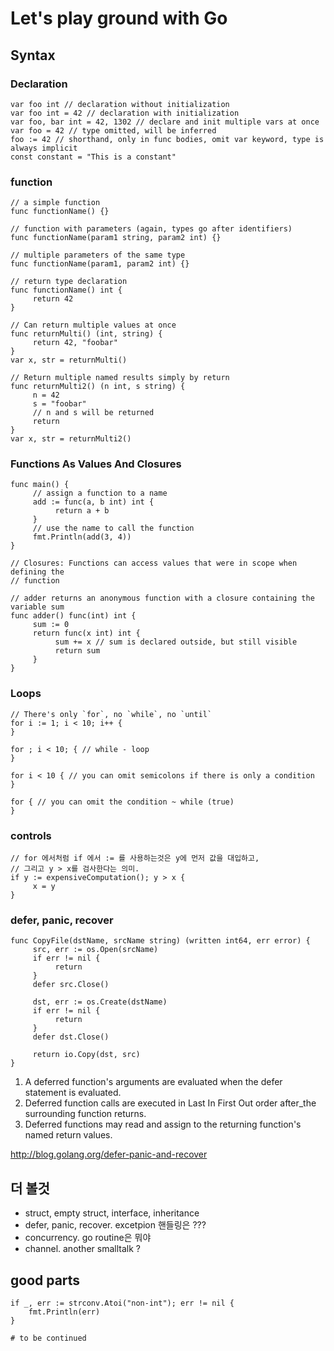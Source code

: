 # Let's play ground with Go

## Syntax

### Declaration

```
var foo int // declaration without initialization
var foo int = 42 // declaration with initialization
var foo, bar int = 42, 1302 // declare and init multiple vars at once
var foo = 42 // type omitted, will be inferred
foo := 42 // shorthand, only in func bodies, omit var keyword, type is always implicit
const constant = "This is a constant"
```


### function

```
// a simple function
func functionName() {}

// function with parameters (again, types go after identifiers)
func functionName(param1 string, param2 int) {}

// multiple parameters of the same type
func functionName(param1, param2 int) {}

// return type declaration
func functionName() int {
     return 42
}

// Can return multiple values at once
func returnMulti() (int, string) {
     return 42, "foobar"
}
var x, str = returnMulti()

// Return multiple named results simply by return
func returnMulti2() (n int, s string) {
     n = 42
     s = "foobar"
     // n and s will be returned
     return
}
var x, str = returnMulti2()
```


### Functions As Values And Closures

```
func main() {
     // assign a function to a name
     add := func(a, b int) int {
          return a + b
     }
     // use the name to call the function
     fmt.Println(add(3, 4))
}

// Closures: Functions can access values that were in scope when defining the
// function

// adder returns an anonymous function with a closure containing the variable sum
func adder() func(int) int {
     sum := 0
     return func(x int) int {
          sum += x // sum is declared outside, but still visible
          return sum
     }
}
```

### Loops

```
// There's only `for`, no `while`, no `until`
for i := 1; i < 10; i++ {
}

for ; i < 10; { // while - loop
}

for i < 10 { // you can omit semicolons if there is only a condition
}

for { // you can omit the condition ~ while (true)
}
```

### controls

```
// for 에서처럼 if 에서 := 를 사용하는것은 y에 먼저 값을 대입하고,
// 그리고 y > x를 검사한다는 의미.
if y := expensiveComputation(); y > x {
     x = y
}
```


### defer, panic, recover

```
func CopyFile(dstName, srcName string) (written int64, err error) {
     src, err := os.Open(srcName)
     if err != nil {
          return
     }
     defer src.Close()

     dst, err := os.Create(dstName)
     if err != nil {
          return
     }
     defer dst.Close()

     return io.Copy(dst, src)
}
```

1. A deferred function's arguments are evaluated when the defer statement is evaluated.
2. Deferred function calls are executed in Last In First Out order after_the surrounding function returns.
3. Deferred functions may read and assign to the returning function's named return values.

http://blog.golang.org/defer-panic-and-recover

## 더 볼것

- struct, empty struct, interface, inheritance
- defer, panic, recover. excetpion 핸들링은 ???
- concurrency. go routine은 뭐야
- channel. another smalltalk ?

## good parts

```
if _, err := strconv.Atoi("non-int"); err != nil {
    fmt.Println(err)
}

# to be continued

